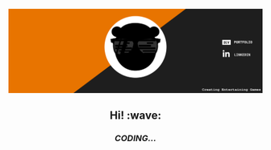 [![](https://github.com/koodokage/koodokage/raw/main/assets/banner-header.svg)](http://aliatmaca.space)
<h2 align='center'> Hi! :wave:</h2>
<h3 align='center'><i>CODING...</i></h3>
